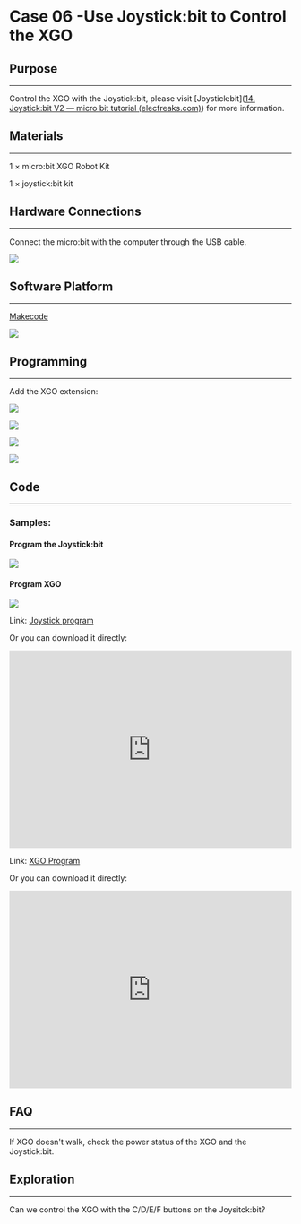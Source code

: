 # Case 06 -Use Joystick:bit to Control the XGO



## Purpose
---
Control the XGO with the Joystick:bit, please visit [Joystick:bit]([14. Joystick:bit V2 — micro bit tutorial (elecfreaks.com)](https://www.elecfreaks.com/learn-en/microbitExtensionModule/joystick_bit_v2.html)) for more information. 

## Materials 
---
1 × micro:bit XGO Robot Kit 

1 × joystick:bit kit



## Hardware Connections
---
Connect the micro:bit with the computer through the USB cable. 

![](./images/microbit-xgo-robot-kit-22.png)



## Software Platform
---
[Makecode](https://makecode.microbit.org/#)

![](./images/microbit-xgo-robot-kit-10.png)



## Programming
---


Add the XGO extension:

![](./images/microbit-xgo-robot-kit-11.png)

![](./images/microbit-xgo-robot-kit-12.png)

![](./images/microbit-xgo-robot-kit-13.png)

![](./images/microbit-xgo-robot-kit-14.png)



## Code
---
### Samples:

#### Program the Joystick:bit

![](./images/microbit-xgot-robot-kit-case06-out-of-the-square-01.png)

#### Program XGO

![](./images/microbit-xgot-robot-kit-case06-out-of-the-square-02.png)



Link: [Joystick program](https://makecode.microbit.org/_gPjJh9HEUYUm)

Or you can download it directly:

<div style="position:relative;height:0;padding-bottom:70%;overflow:hidden;"><iframe style="position:absolute;top:0;left:0;width:100%;height:100%;" src="https://makecode.microbit.org/#pub:_gPjJh9HEUYUm" frameborder="0" sandbox="allow-popups allow-forms allow-scripts allow-same-origin"></iframe></div> 

Link: [XGO Program](https://makecode.microbit.org/_LhKY78KcAFHa)

Or you can download it directly:

<div style="position:relative;height:0;padding-bottom:70%;overflow:hidden;"><iframe style="position:absolute;top:0;left:0;width:100%;height:100%;" src="https://makecode.microbit.org/#pub:_LhKY78KcAFHa" frameborder="0" sandbox="allow-popups allow-forms allow-scripts allow-same-origin"></iframe></div> 

## FAQ
---
If XGO doesn't walk, check the power status of the XGO and the Joystick:bit. 



## Exploration
---
Can we control the XGO with the C/D/E/F buttons on the Joysitck:bit? 
